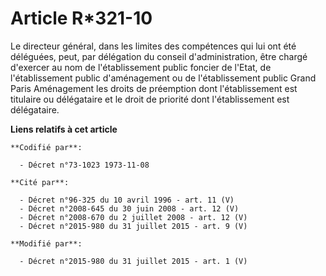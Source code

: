 # Article R*321-10

Le directeur général, dans les limites des compétences qui lui ont été déléguées, peut, par délégation du conseil
d'administration, être chargé d'exercer au nom de l'établissement public foncier de l'Etat, de l'établissement public
d'aménagement ou de l'établissement public Grand Paris Aménagement  les droits de préemption dont l'établissement est
titulaire ou délégataire et le droit de priorité dont l'établissement est délégataire.

**Liens relatifs à cet article**

	**Codifié par**:

	  - Décret n°73-1023 1973-11-08

	**Cité par**:

	  - Décret n°96-325 du 10 avril 1996 - art. 11 (V)
	  - Décret n°2008-645 du 30 juin 2008 - art. 12 (V)
	  - Décret n°2008-670 du 2 juillet 2008 - art. 12 (V)
	  - Décret n°2015-980 du 31 juillet 2015 - art. 9 (V)

	**Modifié par**:

	  - Décret n°2015-980 du 31 juillet 2015 - art. 1 (V)
